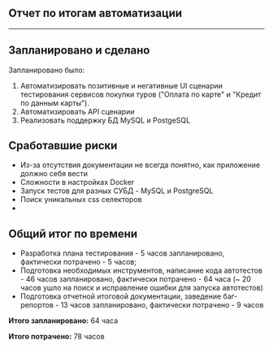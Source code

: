 ## Отчет по итогам автоматизации
___

## Запланировано и сделано

Запланировано было:
1. Автоматизировать позитивные и негативные UI сценарии тестирования сервисов покупки туров ("Оплата по карте" и "Кредит по данным карты").
2. Автоматизировать API сценарии
3. Реализовать поддержку БД MySQL и PostgeSQL

## Сработавшие риски

* Из-за отсутствия документации не всегда понятно, как приложение должно себя вести
* Сложности в настройках Docker
* Запуск тестов для разных СУБД - MySQL и PostgreSQL
* Поиск уникальных css селекторов
*
## Общий итог по времени

- Разработка плана тестирования - 5 часов запланировано, фактически потрачено - 5 часов;
- Подготовка необходимых инструментов, написание кода автотестов - 46 часов запланировано, фактически потрачено - 64 часа (~ 20 часов ушло на поиск и исправление ошибки для запуска автотестов)
- Подготовка отчетной итоговой документации, заведение баг-репортов - 13 часов запланировано, фактически потрачено - 9 часов



**Итого запланировано:** 64 часа

**Итого потрачено:** 78 часов 